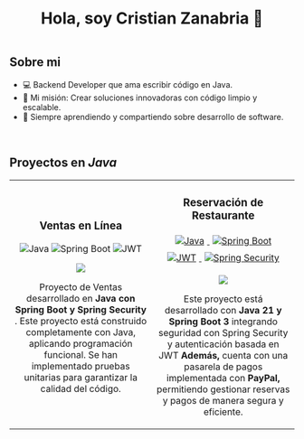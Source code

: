 <div align="center">
<h1 align="center"> Hola, soy Cristian Zanabria 👋  </h1>
</div>
<img src="">

## Sobre mi

- 💻 Backend Developer que ama escribir código en Java.  
- 🎯 Mi misión: Crear soluciones innovadoras con código limpio y escalable. 
- 🌱 Siempre aprendiendo y compartiendo sobre desarrollo de software.
<br>

## Proyectos en *Java*
<table>
<tr>
<td width="50%">
<h3 align="center">Ventas en Línea</h3>
<div align="center">
<div align="center">
  <img src="https://img.shields.io/badge/Java-17-blue" alt="Java">
  <img src="https://img.shields.io/badge/SpringBoot-3-green" alt="Spring Boot">
  <img src="https://img.shields.io/badge/JWT-Security-yellow" alt="JWT">
</div>
<p>
<a href="https://github.com/CristianZanabria/Sales-BackEnd/tree/7c1dd6a5e2a3129f9d7a5a29c33bf391b2404a12/zdevs-sales" target="_blank">
<img src="https://img.shields.io/badge/CÓDIGO-ff9?style=for-the-badge&logo=github&logoColor=black">
</a>
</p>
<div>
<p>Proyecto de Ventas desarrollado en <strong>Java con Spring Boot y Spring Security</strong>
  . Este proyecto está construido completamente con Java,  aplicando programación funcional. Se han implementado pruebas unitarias para garantizar la calidad del código.</p>
</div>

</div>
                                                                                      
</td>

<td width="50%">
<h3 align="center">Reservación de Restaurante</h3>
<div align="center">
<div align="center">
  <a href="https://www.oracle.com/java/" target="_blank">
    <img src="https://img.shields.io/badge/Java-17-blue" alt="Java" style="margin: 5px;">
  </a>
  <a href="https://spring.io/projects/spring-boot" target="_blank">
    <img src="https://img.shields.io/badge/SpringBoot-3-green" alt="Spring Boot" style="margin: 5px;">
  </a>
  <a href="https://jwt.io/" target="_blank">
    <img src="https://img.shields.io/badge/JWT-Security-yellow" alt="JWT" style="margin: 5px;">
  </a>
  <a href="https://spring.io/projects/spring-security" target="_blank">
    <img src="https://img.shields.io/badge/Spring%20Security-Enabled-brightgreen" alt="Spring Security" style="margin: 5px;">
  </a>
</div>
<p>
<a href="https://github.com/CristianZanabria/restaurant_reservation_api.git" target="_blank">
<img src="https://img.shields.io/badge/C%C3%93DIGO-cfaae0?style=for-the-badge&logo=github&logoColor=black">
</a>
</p>
<p>Este proyecto está desarrollado con<strong> Java 21 y Spring Boot 3 </strong> 
integrando seguridad con Spring Security y autenticación basada en JWT 
  <strong>Además, </strong>cuenta con una pasarela de pagos implementada con <strong> PayPal,
   </strong> permitiendo gestionar reservas y pagos de manera segura y eficiente.</p>
</div>
                                                                                      
</td>  
</table>                                                                                 
</div>
<br>


